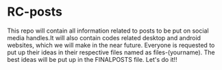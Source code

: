 # RC-posts
This repo will contain all information related to posts to be put on social media handles.It will also contain codes related desktop and android websites, which we will make in the near future.
Everyone is requested to put up their ideas in their respective files named as files-(yourname).
The best ideas will be put up in the FINALPOSTS file.
Let's do it!!
